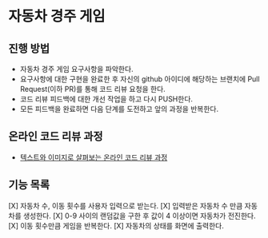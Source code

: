 # 자동차 경주 게임
## 진행 방법
* 자동차 경주 게임 요구사항을 파악한다.
* 요구사항에 대한 구현을 완료한 후 자신의 github 아이디에 해당하는 브랜치에 Pull Request(이하 PR)를 통해 코드 리뷰 요청을 한다.
* 코드 리뷰 피드백에 대한 개선 작업을 하고 다시 PUSH한다.
* 모든 피드백을 완료하면 다음 단계를 도전하고 앞의 과정을 반복한다.

## 온라인 코드 리뷰 과정
* [텍스트와 이미지로 살펴보는 온라인 코드 리뷰 과정](https://github.com/next-step/nextstep-docs/tree/master/codereview)

## 기능 목록
[X] 자동차 수, 이동 횟수를 사용자 입력으로 받는다.
[X] 입력받은 자동차 수 만큼 자동차를 생성한다.
[X] 0-9 사이의 랜덤값을 구한 후 값이 4 이상이면 자동차가 전진한다.
[X] 이동 횟수만큼 게임을 반복한다.
[X] 자동차의 상태를 화면에 출력한다.